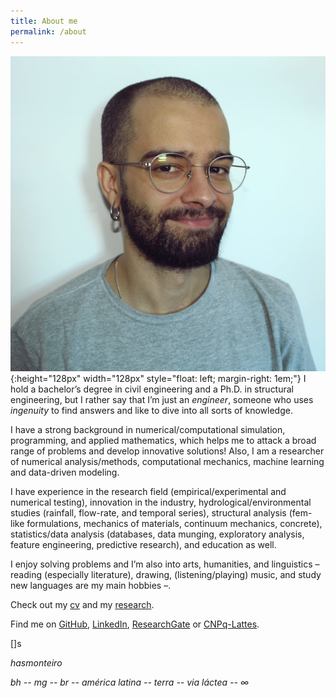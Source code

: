 ```yaml
---
title: About me
permalink: /about
---
```


![](/assets/images/perfil.png){:height="128px" width="128px" style="float: left; margin-right: 1em;"} I hold a bachelor’s degree in civil engineering and a Ph.D. in structural engineering, but I rather say that I’m just an _engineer_, someone who uses _ingenuity_ to find answers and like to dive into all sorts of knowledge.

I have a strong background in numerical/computational simulation, programming, and applied mathematics, which helps me to attack a broad range of problems and develop innovative solutions! Also, I am a researcher of numerical analysis/methods, computational mechanics, machine learning and data-driven modeling.

I have experience in the research field (empirical/experimental and numerical testing), innovation in the industry, hydrological/environmental studies (rainfall, flow-rate, and temporal series), structural analysis (fem-like formulations, mechanics of materials, continuum mechanics, concrete), statistics/data analysis (databases, data munging, exploratory analysis, feature engineering, predictive research), and education as well.

I enjoy solving problems and I’m also into arts, humanities, and linguistics – reading (especially literature), drawing, (listening/playing) music, and study new languages are my main hobbies –.

Check out my [cv]({{site.url}}/cv) and my [research]({{site.url}}/research). 

Find me on [GitHub](https://github.com/hasmonteiro), [LinkedIn](https://linkedin.com/in/hasmonteiro), [ResearchGate](https://www.researchgate.net/profile/Humberto-Monteiro) or [CNPq-Lattes](http://lattes.cnpq.br/3928759533862927).

\[\]s

_hasmonteiro_ 

_bh -- mg -- br -- américa latina -- terra -- via láctea -- &#8734;_
